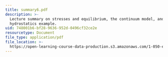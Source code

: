 ```yaml
---
title: summary6.pdf
description: >-
  Lecture summary on stresses and equilibrium, the continuum model, and a
  hydrostatics example.
uid: 748001b6-bf28-9636-952d-0496cf32ce2e
resourcetype: Document
file_type: application/pdf
file_location: >-
  https://open-learning-course-data-production.s3.amazonaws.com/1-050-engineering-mechanics-i-fall-2007/748001b6bf289636952d0496cf32ce2e_summary6.pdf
---
```

